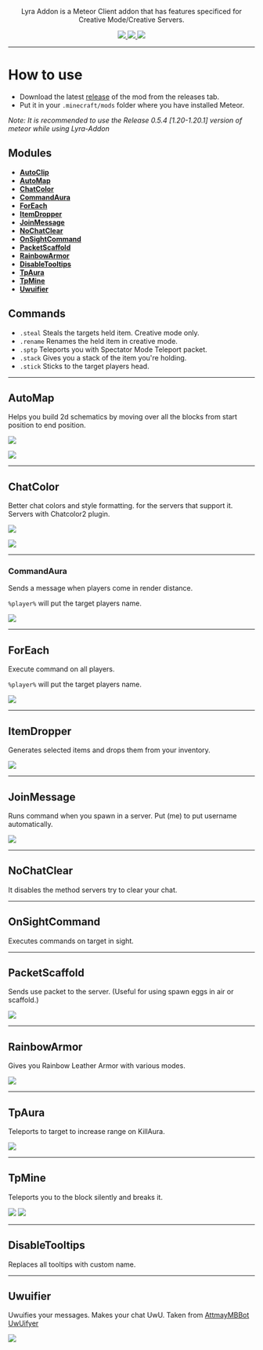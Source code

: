 <p align="center">
</p>
<p align="center">Lyra Addon is a Meteor Client addon that has features specificed for Creative Mode/Creative Servers.</p>
<p align="center">
<a href="https://github.com/RattlesHyper/Lyra-Addon/releases/latest">
  <img src="https://img.shields.io/github/v/release/RattlesHyper/Lyra-Addon?color=red&style=for-the-badge"/>
</a>
  <a href="https://github.com/RattlesHyper/Lyra-Addon/releases">
  <img src="https://img.shields.io/github/downloads/RattlesHyper/Lyra-Addon/total?color=red&style=for-the-badge"/>
      <a href="https://discord.gg/uFpaAZdVgS"><img src="https://img.shields.io/discord/935341227400904734?label=DISCORD&color=red&style=for-the-badge"></a>
  </a>
</p>

<hr />

# How to use
- Download the latest [release](/../../releases) of the mod from the releases tab.
- Put it in your `.minecraft/mods` folder where you have installed Meteor.

*Note: It is recommended to use the Release 0.5.4 [1.20-1.20.1] version of meteor while using Lyra-Addon*

## Modules

- **[AutoClip](#autoclip)**
- **[AutoMap](#automap)**
- **[ChatColor](#chatcolor)**
- **[CommandAura](#commandaura)**
- **[ForEach](#foreach)**
- **[ItemDropper](#itemdropper)**
- **[JoinMessage](#joinmessage)** 
- **[NoChatClear](#nochatclear)**
- **[OnSightCommand](#onsightcommand)**
- **[PacketScaffold](#packetscaffold)**
- **[RainbowArmor](#rainbowarmor)**
- **[DisableTooltips](#disabletooltips)**
- **[TpAura](#tpaura)**
- **[TpMine](#tpaura)**
- **[Uwuifier](#uwuifier)**

## Commands

- `.steal` Steals the targets held item. Creative mode only.
- `.rename` Renames the held item in creative mode.
- `.sptp` Teleports you with Spectator Mode Teleport packet.
- `.stack` Gives you a stack of the item you're holding.
- `.stick` Sticks to the target players head.

<hr />

## AutoMap

Helps you build 2d schematics by moving over all the blocks from start position to end position.

![](https://cdn.discordapp.com/attachments/937393739490537493/1116078413267075275/automap.gif)

![](https://cdn.discordapp.com/attachments/937393739490537493/1116068310245707807/image.png)

<hr />

## ChatColor
Better chat colors and style formatting. for the servers that support it. Servers with Chatcolor2 plugin.

![](https://cdn.discordapp.com/attachments/937393739490537493/1116070696133607474/image.png)

![](https://cdn.discordapp.com/attachments/937393739490537493/1145952727122329670/image.png)

<hr />

### CommandAura
Sends a message when players come in render distance.

`%player%` will put the target players name.

![](https://cdn.discordapp.com/attachments/937393739490537493/1116071408494194799/image.png)

<hr />

## ForEach
Execute command on all players.

`%player%` will put the target players name.

![](https://cdn.discordapp.com/attachments/937393739490537493/1116072115305709608/image.png)

<hr />

## ItemDropper
Generates selected items and drops them from your inventory.

![](https://cdn.discordapp.com/attachments/937393739490537493/1116072378204700744/image.png)

<hr />

## JoinMessage
Runs command when you spawn in a server. Put (me) to put username automatically.

![](https://cdn.discordapp.com/attachments/937393739490537493/1143089914989269012/image.png)

<hr />

## NoChatClear
It disables the method servers try to clear your chat.

<hr />

## OnSightCommand
Executes commands on target in sight.

<hr />

## PacketScaffold
Sends use packet to the server. (Useful for using spawn eggs in air or scaffold.)

![](https://cdn.discordapp.com/attachments/937393739490537493/1116073604921172071/image.png)

<hr />

## RainbowArmor
Gives you Rainbow Leather Armor with various modes.

![](https://cdn.discordapp.com/attachments/937393739490537493/1134086384483831848/image.png)
<hr />

## TpAura
Teleports to target to increase range on KillAura.

![](https://cdn.discordapp.com/attachments/937393739490537493/1134086751619645470/image.png)
<hr />

## TpMine
Teleports you to the block silently and breaks it.

![](https://cdn.discordapp.com/attachments/937393739490537493/1145961789104857228/tpmine.gif)
![](https://cdn.discordapp.com/attachments/937393739490537493/1145964040657584138/image.png)
<hr />

## DisableTooltips
Replaces all tooltips with custom name.

<hr />

## Uwuifier
Uwuifies your messages. Makes your chat UwU.
Taken from [AttmayMBBot UwUifyer](https://github.com/Woodmaninator/AttmayMBBot/blob/main/src/main/java/attmayMBBot/functionalities/UwUifyer.java)

![](https://cdn.discordapp.com/attachments/937393739490537493/1145952158722838611/image.png)
